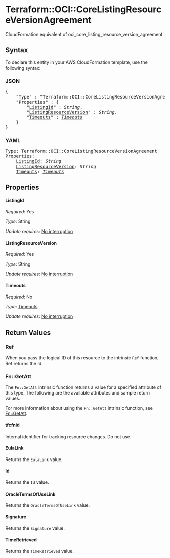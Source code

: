 # Terraform::OCI::CoreListingResourceVersionAgreement

CloudFormation equivalent of oci_core_listing_resource_version_agreement

## Syntax

To declare this entity in your AWS CloudFormation template, use the following syntax:

### JSON

<pre>
{
    "Type" : "Terraform::OCI::CoreListingResourceVersionAgreement",
    "Properties" : {
        "<a href="#listingid" title="ListingId">ListingId</a>" : <i>String</i>,
        "<a href="#listingresourceversion" title="ListingResourceVersion">ListingResourceVersion</a>" : <i>String</i>,
        "<a href="#timeouts" title="Timeouts">Timeouts</a>" : <i><a href="timeouts.md">Timeouts</a></i>
    }
}
</pre>

### YAML

<pre>
Type: Terraform::OCI::CoreListingResourceVersionAgreement
Properties:
    <a href="#listingid" title="ListingId">ListingId</a>: <i>String</i>
    <a href="#listingresourceversion" title="ListingResourceVersion">ListingResourceVersion</a>: <i>String</i>
    <a href="#timeouts" title="Timeouts">Timeouts</a>: <i><a href="timeouts.md">Timeouts</a></i>
</pre>

## Properties

#### ListingId

_Required_: Yes

_Type_: String

_Update requires_: [No interruption](https://docs.aws.amazon.com/AWSCloudFormation/latest/UserGuide/using-cfn-updating-stacks-update-behaviors.html#update-no-interrupt)

#### ListingResourceVersion

_Required_: Yes

_Type_: String

_Update requires_: [No interruption](https://docs.aws.amazon.com/AWSCloudFormation/latest/UserGuide/using-cfn-updating-stacks-update-behaviors.html#update-no-interrupt)

#### Timeouts

_Required_: No

_Type_: <a href="timeouts.md">Timeouts</a>

_Update requires_: [No interruption](https://docs.aws.amazon.com/AWSCloudFormation/latest/UserGuide/using-cfn-updating-stacks-update-behaviors.html#update-no-interrupt)

## Return Values

### Ref

When you pass the logical ID of this resource to the intrinsic `Ref` function, Ref returns the Id.

### Fn::GetAtt

The `Fn::GetAtt` intrinsic function returns a value for a specified attribute of this type. The following are the available attributes and sample return values.

For more information about using the `Fn::GetAtt` intrinsic function, see [Fn::GetAtt](https://docs.aws.amazon.com/AWSCloudFormation/latest/UserGuide/intrinsic-function-reference-getatt.html).

#### tfcfnid

Internal identifier for tracking resource changes. Do not use.

#### EulaLink

Returns the <code>EulaLink</code> value.

#### Id

Returns the <code>Id</code> value.

#### OracleTermsOfUseLink

Returns the <code>OracleTermsOfUseLink</code> value.

#### Signature

Returns the <code>Signature</code> value.

#### TimeRetrieved

Returns the <code>TimeRetrieved</code> value.

